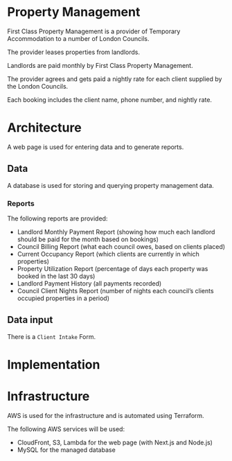 # Property Management

First Class Property Management is a provider of Temporary Accommodation to a number of London Councils.

The provider leases properties from landlords.

Landlords are paid monthly by First Class Property Management.

The provider agrees and gets paid a nightly rate for each client supplied by the London Councils.

Each booking includes the client name, phone number, and nightly rate.


# Architecture

A web page is used for entering data and to generate reports.

## Data

A database is used for storing and querying property management data.

### Reports

The following reports are provided:

- Landlord Monthly Payment Report (showing how much each landlord should be paid for the month based on bookings)
- Council Billing Report (what each council owes, based on clients placed)
- Current Occupancy Report (which clients are currently in which properties)
- Property Utilization Report (percentage of days each property was booked in the last 30 days)
- Landlord Payment History (all payments recorded)
- Council Client Nights Report (number of nights each council’s clients occupied properties in a period)

## Data input

There is a `Client Intake` Form.

# Implementation

# Infrastructure

AWS is used for the infrastructure and is automated using Terraform.

The following AWS services will be used:
- CloudFront, S3, Lambda for the web page (with Next.js and Node.js)
- MySQL for the managed database
